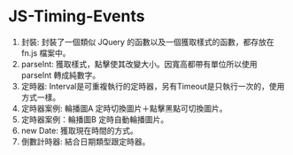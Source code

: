 # JS-Timing-Events
  1. 封裝: 封裝了一個類似 JQuery 的函數以及一個獲取樣式的函數，都存放在 fn.js 檔案中。
  2. parseInt: 獲取樣式，點擊使其改變大小。因寬高都帶有單位所以使用 parseInt 轉成純數字。
  3. 定時器: Interval是可重複執行的定時器，另有Timeout是只執行一次的，使用方式一樣。
  4. 定時器案例: 輪播圖A 定時切換圖片＋點擊黑點可切換圖片。
  5. 定時器案例：輪播圖B 定時自動輪播圖片。
  6. new Date: 獲取現在時間的方式。
  7. 倒數計時器: 結合日期類型跟定時器。
